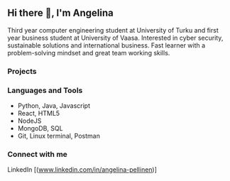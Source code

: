 ## Hi there 👋, I'm Angelina
Third year computer engineering student at University of Turku and first year business student at University of Vaasa. Interested in cyber security, sustainable solutions and international business. Fast learner with a problem-solving mindset and great team working skills.

### Projects

### Languages and Tools
- Python, Java, Javascript
- React, HTML5
- NodeJS
- MongoDB, SQL
- Git, Linux terminal, Postman


### Connect with me
LinkedIn [(www.linkedin.com/in/angelina-pellinen)]

<!--
**ang3lin4/ang3lin4** is a ✨ _special_ ✨ repository because its `README.md` (this file) appears on your GitHub profile.

Here are some ideas to get you started:

- 🔭 I’m currently working on ...
- 🌱 I’m currently learning ...
- 👯 I’m looking to collaborate on ...
- 🤔 I’m looking for help with ...
- 💬 Ask me about ...
- 📫 How to reach me: ...
- 😄 Pronouns: ...
- ⚡ Fun fact: ...
-->
